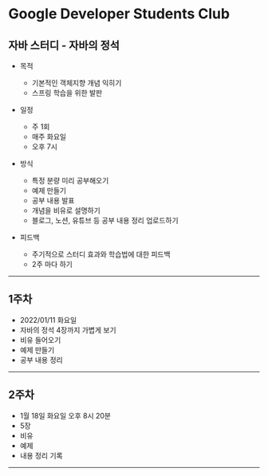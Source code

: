 # Google Developer Students Club


## 자바 스터디 - 자바의 정석
* 목적
  * 기본적인 객체지향 개념 익히기
  * 스프링 학습을 위한 발판

* 일정
  * 주 1회
  * 매주 화요일
  * 오후 7시

* 방식
  * 특정 분량 미리 공부해오기
  * 예제 만들기
  * 공부 내용 발표
  * 개념을 비유로 설명하기
  * 블로그, 노션, 유튜브 등 공부 내용 정리 업로드하기

* 피드백
  * 주기적으로 스터디 효과와 학습법에 대한 피드백
  * 2주 마다 하기 

---

## 1주차
* 2022/01/11 화요일
* 자바의 정석 4장까지 가볍게 보기
* 비유 들어오기
* 예제 만들기
* 공부 내용 정리

---

## 2주차
* 1월 18일 화요일 오후 8시 20분
* 5장
* 비유
* 예제
* 내용 정리 기록

---
